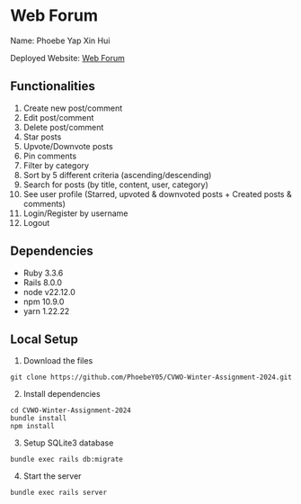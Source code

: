 # Web Forum
Name: Phoebe Yap Xin Hui

Deployed Website: [Web Forum](https://webforum-ydus.onrender.com/)

## Functionalities
1. Create new post/comment
2. Edit post/comment
3. Delete post/comment
4. Star posts
5. Upvote/Downvote posts
6. Pin comments
7. Filter by category
8. Sort by 5 different criteria (ascending/descending)
9. Search for posts (by title, content, user, category)
10. See user profile (Starred, upvoted & downvoted posts + Created posts & comments)
11. Login/Register by username
12. Logout
## Dependencies
- Ruby 3.3.6
- Rails 8.0.0
- node v22.12.0
- npm 10.9.0
- yarn 1.22.22
## Local Setup
1. Download the files
```
git clone https://github.com/PhoebeY05/CVWO-Winter-Assignment-2024.git
```
2. Install dependencies
```
cd CVWO-Winter-Assignment-2024
bundle install
npm install
```
3. Setup SQLite3 database
```
bundle exec rails db:migrate
```
4. Start the server
```
bundle exec rails server
```
